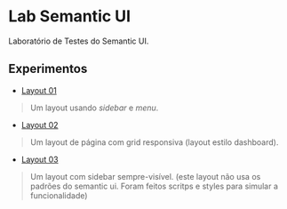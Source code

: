 # Lab Semantic UI

Laboratório de Testes do Semantic UI.

## Experimentos

* [Layout 01](layout-01.html)
> Um layout usando *sidebar* e *menu*.

* [Layout 02](layout-02.html)
> Um layout de página com grid responsiva (layout estilo dashboard). 

* [Layout 03](layout-03.html)
> Um layout com sidebar sempre-visível. (este layout não usa os padrões do semantic ui. Foram feitos scritps e styles para simular a funcionalidade)
